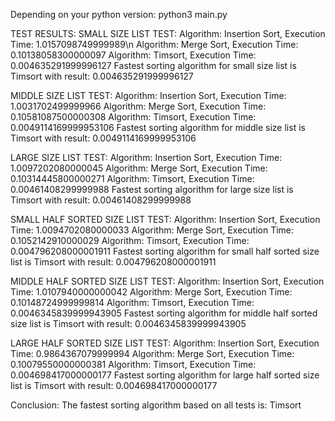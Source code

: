 Depending on your python version: python3 main.py

TEST RESULTS:
SMALL SIZE LIST TEST: 
Algorithm: Insertion Sort, Execution Time: 1.0157098749999989\n
Algorithm: Merge Sort, Execution Time: 0.10138058300000097
Algorithm: Timsort, Execution Time: 0.004635291999996127
Fastest sorting algorithm for small size list is Timsort with result: 0.004635291999996127

MIDDLE SIZE LIST TEST: 
Algorithm: Insertion Sort, Execution Time: 1.0031702499999966
Algorithm: Merge Sort, Execution Time: 0.10581087500000308
Algorithm: Timsort, Execution Time: 0.0049114169999953106
Fastest sorting algorithm for middle size list is Timsort with result: 0.0049114169999953106

LARGE SIZE LIST TEST: 
Algorithm: Insertion Sort, Execution Time: 1.0097202080000045
Algorithm: Merge Sort, Execution Time: 0.10314445800000271
Algorithm: Timsort, Execution Time: 0.00461408299999988
Fastest sorting algorithm for large size list is Timsort with result: 0.00461408299999988

SMALL HALF SORTED SIZE LIST TEST: 
Algorithm: Insertion Sort, Execution Time: 1.0094702080000033
Algorithm: Merge Sort, Execution Time: 0.1052142910000029
Algorithm: Timsort, Execution Time: 0.004796208000001911
Fastest sorting algorithm for small half sorted size list is Timsort with result: 0.004796208000001911

MIDDLE HALF SORTED SIZE LIST TEST: 
Algorithm: Insertion Sort, Execution Time: 1.0107940000000042
Algorithm: Merge Sort, Execution Time: 0.10148724999999814
Algorithm: Timsort, Execution Time: 0.0046345839999943905
Fastest sorting algorithm for middle half sorted size list is Timsort with result: 0.0046345839999943905

LARGE HALF SORTED SIZE LIST TEST: 
Algorithm: Insertion Sort, Execution Time: 0.9864367079999994
Algorithm: Merge Sort, Execution Time: 0.10079550000000381
Algorithm: Timsort, Execution Time: 0.004698417000000177
Fastest sorting algorithm for large half sorted size list is Timsort with result: 0.004698417000000177

Conclusion: 
The fastest sorting algorithm based on all tests is: Timsort
